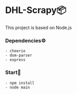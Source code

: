# DHL-Scrapy📦
This project is based on Node.js

### Dependencies⚙
```
- cheerio
- dom-parser
- express
```

### Start🔰
```
- npm install
- node main
```
